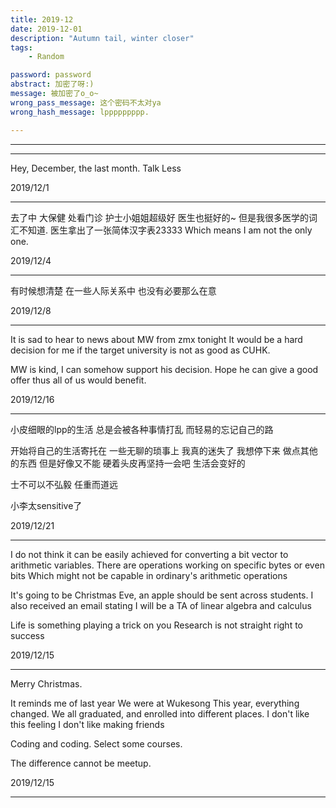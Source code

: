 ```yaml
---
title: 2019-12
date: 2019-12-01  
description: "Autumn tail, winter closer"
tags: 
    - Random

password: password
abstract: 加密了呀:)
message: 被加密了o_o~
wrong_pass_message: 这个密码不太对ya
wrong_hash_message: lppppppppp.

---
```


--------
--------
Hey, December, the last month.
Talk Less

<!--more-->
2019/12/1

--------

去了中 大保健 处看门诊
护士小姐姐超级好
医生也挺好的~
但是我很多医学的词汇不知道.
医生拿出了一张简体汉字表23333
Which means I am not the only one.

2019/12/4

--------

有时候想清楚
在一些人际关系中
也没有必要那么在意

2019/12/8

--------

It is sad to hear to news about MW
from zmx tonight
It would be a hard decision for me 
if the target university is not as good as CUHK.

MW is kind, I can somehow support his decision.
Hope he can give a good offer thus all of us would benefit.

2019/12/16

--------

小皮细眼的lpp的生活
总是会被各种事情打乱
而轻易的忘记自己的路

开始将自己的生活寄托在
一些无聊的琐事上
我真的迷失了
我想停下来
做点其他的东西
但是好像又不能
硬着头皮再坚持一会吧
生活会变好的

士不可以不弘毅 
任重而道远

小李太sensitive了

2019/12/21

--------

I do not think it can be easily achieved
for converting a bit vector to arithmetic variables.
There are operations working on specific bytes or even bits
Which might not be capable in ordinary's arithmetic operations

It's going to be Christmas Eve, an apple should be sent across students.
I also received an email stating I will be a TA of linear algebra and calculus

Life is something playing a trick on you
Research is not straight right to success

2019/12/15

--------

Merry Christmas.

It reminds me of last year
We were at Wukesong
This year,
everything changed.
We all graduated, and enrolled into different places.
I don't like this feeling
I don't like making friends

Coding and coding.
Select some courses.

The difference cannot be meetup.

2019/12/15

-------
